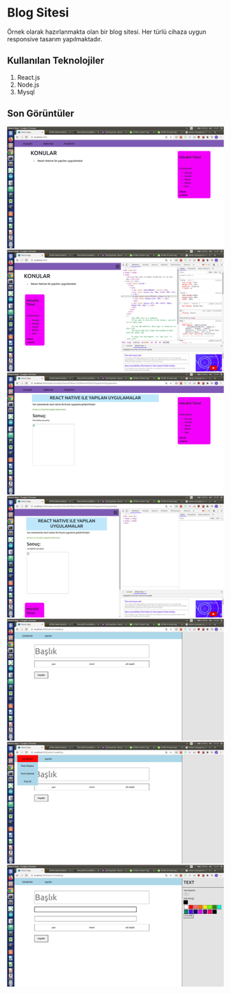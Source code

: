 # Blog Sitesi

Örnek olarak hazırlanmakta olan bir blog sitesi.
Her türlü cihaza uygun responsive tasarım yapılmaktadır.

## Kullanılan Teknolojiler

1. React.js
2. Node.js
3. Mysql

## Son Görüntüler

![Photo](images/Home.png)
![Photo](images/Home2.png)
![Photo](images/Detail.png)
![Photo](images/Detail2.png)
![Photo](images/Create.png)
![Photo](images/Create2.png)
![Photo](images/Create3.png)
